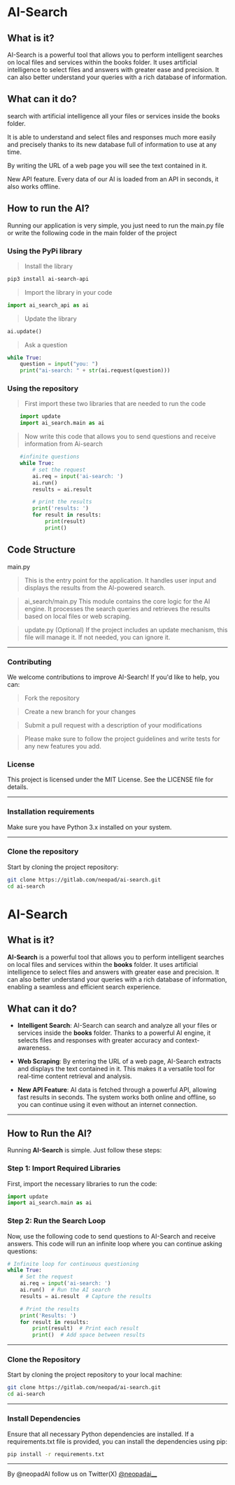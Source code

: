 # AI-Search

## What is it?

AI-Search is a powerful tool that allows you to perform intelligent searches on local files and services within the books folder. It uses artificial intelligence to select files and answers with greater ease and precision. It can also better understand your queries with a rich database of information.

## What can it do?

search with artificial intelligence all your files or services inside the books folder.

It is able to understand and select files and responses much more easily and precisely thanks to its new database full of information to use at any time.

By writing the URL of a web page you will see the text contained in it.

New API feature. Every data of our AI is loaded from an API in seconds, it also works offline.

## How to run the AI?

Running our application is very simple, you just need to run the main.py file 
or write the following code in the main folder of the project

### Using the PyPi library

> Install the library

```bash
pip3 install ai-search-api
```

> Import the library in your code

```python
import ai_search_api as ai
```

> Update the library

```python
ai.update()
```

> Ask a question

```python
while True:
	question = input("you: ")
	print("ai-search: " + str(ai.request(question)))
```

### Using the repository

> First import these two libraries that are needed to run the code

```python
    import update
    import ai_search.main as ai
```
> Now write this code that allows you to send questions and receive information from Ai-search
```python
    #infinite questions
    while True:
        # set the request
        ai.req = input('ai-search: ')
        ai.run()
        results = ai.result

        # print the results
        print('results: ')
        for result in results:
            print(result)
            print()
```

## Code Structure
main.py
> This is the entry point for the application. It handles user input and displays the results from the AI-powered search.

> ai_search/main.py
This module contains the core logic for the AI engine. It processes the search queries and retrieves the results based on local files or web scraping.

> update.py (Optional)
If the project includes an update mechanism, this file will manage it. If not needed, you can ignore it.

---

### Contributing
We welcome contributions to improve AI-Search! If you'd like to help, you can:

> Fork the repository

>Create a new branch for your changes

>Submit a pull request with a description of your modifications

>Please make sure to follow the project guidelines and write tests for any new features you add.

### License
This project is licensed under the MIT License. See the LICENSE file for details.

---

### Installation requirements

Make sure you have Python 3.x installed on your system.

---

### Clone the repository

Start by cloning the project repository:

```bash
git clone https://gitlab.com/neopad/ai-search.git
cd ai-search
```

# AI-Search

## What is it?

**AI-Search** is a powerful tool that allows you to perform intelligent searches on local files and services within the **books** folder. It uses artificial intelligence to select files and answers with greater ease and precision. It can also better understand your queries with a rich database of information, enabling a seamless and efficient search experience.

## What can it do?

- **Intelligent Search**: AI-Search can search and analyze all your files or services inside the **books** folder. Thanks to a powerful AI engine, it selects files and responses with greater accuracy and context-awareness.
  
- **Web Scraping**: By entering the URL of a web page, AI-Search extracts and displays the text contained in it. This makes it a versatile tool for real-time content retrieval and analysis.

- **New API Feature**: AI data is fetched through a powerful API, allowing fast results in seconds. The system works both online and offline, so you can continue using it even without an internet connection.

---

## How to Run the AI?

Running **AI-Search** is simple. Just follow these steps:

### Step 1: Import Required Libraries

First, import the necessary libraries to run the code:

```python
import update
import ai_search.main as ai
```

### Step 2: Run the Search Loop
Now, use the following code to send questions to AI-Search and receive answers. This code will run an infinite loop where you can continue asking questions:

```python
# Infinite loop for continuous questioning
while True:
    # Set the request
    ai.req = input('ai-search: ')
    ai.run()  # Run the AI search
    results = ai.result  # Capture the results

    # Print the results
    print('Results: ')
    for result in results:
        print(result)  # Print each result
        print()  # Add space between results
```
---
### Clone the Repository
Start by cloning the project repository to your local machine:

```bash
git clone https://gitlab.com/neopad/ai-search.git
cd ai-search
```
---
### Install Dependencies
Ensure that all necessary Python dependencies are installed. If a requirements.txt file is provided, you can install the dependencies using pip:

```bash
pip install -r requirements.txt
```
---

By @neopadAI
follow us on Twitter(X) [@neopadai__](https://www.x.com/neopadai__)
